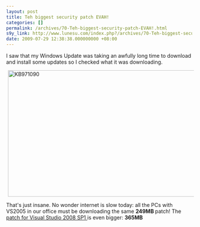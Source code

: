 ```yaml
---
layout: post
title: Teh biggest security patch EVAH!
categories: []
permalink: /archives/70-Teh-biggest-security-patch-EVAH!.html
s9y_link: http://www.lunesu.com/index.php?/archives/70-Teh-biggest-security-patch-EVAH!.html
date: 2009-07-29 12:38:38.000000000 +08:00
---
```

I saw that my Windows Update was taking an awfully long time to download and install some updates so I checked what it was downloading.

<a class='serendipity_image_link' href='http://support.microsoft.com/kb/971090/'><!-- s9ymdb:60 --><img class="serendipity_image_center" width="566" height="343" style="border: 0px; padding-left: 5px; padding-right: 5px;" src="http://www.lunesu.com/uploads/vs2005securitypatch.png" alt="KB971090" /></a>

That's just insane. No wonder internet is slow today: all the PCs with VS2005 in our office must be downloading the same <strong>249MB </strong>patch! The <a href="http://www.microsoft.com/downloads/details.aspx?familyid=294de390-3c94-49fb-a014-9a38580e64cb&displaylang=en" title="Visual Studio 2008 Service Pack 1 ATL Security Update">patch for Visual Studio 2008 SP1 </a> is even bigger: <strong>365MB</strong>
